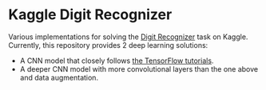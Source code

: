 # Kaggle Digit Recognizer

Various implementations for solving the
[Digit Recognizer](https://www.kaggle.com/c/digit-recognizer) task on Kaggle.
Currently, this repository provides 2 deep learning solutions:

* A CNN model that closely follows
[the TensorFlow tutorials](https://www.tensorflow.org/tutorials/layers).
* A deeper CNN model with more convolutional layers than the one above and data
augmentation.
